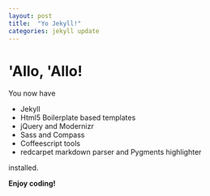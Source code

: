 ```yaml
---
layout: post
title:  "Yo Jekyll!"
categories: jekyll update
---
```


# 'Allo, 'Allo!

You now have

- Jekyll
- Html5 Boilerplate based templates
- jQuery and Modernizr
- Sass and Compass
- Coffeescript tools
- redcarpet markdown parser and Pygments highlighter

installed.

**Enjoy coding!**
